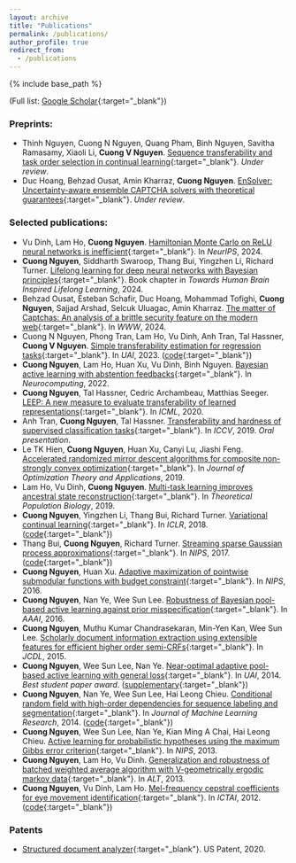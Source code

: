 ```yaml
---
layout: archive
title: "Publications"
permalink: /publications/
author_profile: true
redirect_from:
  - /publications
---
```


{% include base_path %}

(Full list: [Google Scholar](https://scholar.google.com/citations?hl=en&user=CG9yOXoAAAAJ&view_op=list_works&sortby=pubdate){:target="_blank"})

### Preprints:

- Thinh Nguyen, Cuong N Nguyen, Quang Pham, Binh Nguyen, Savitha Ramasamy, Xiaoli Li, **Cuong V Nguyen**. [Sequence transferability and task order selection in continual learning](https://arxiv.org/pdf/2502.06544){:target="_blank"}. *Under review*.
- Duc Hoang, Behzad Ousat, Amin Kharraz, **Cuong Nguyen**. [EnSolver: Uncertainty-aware ensemble CAPTCHA solvers with theoretical guarantees](https://arxiv.org/abs/2307.15180){:target="_blank"}. *Under review*.

### Selected publications:

- Vu Dinh, Lam Ho, **Cuong Nguyen**. [Hamiltonian Monte Carlo on ReLU neural networks is inefficient](https://arxiv.org/pdf/2410.22065){:target="_blank"}. In *NeurIPS*, 2024.
- **Cuong Nguyen**, Siddharth Swaroop, Thang Bui, Yingzhen Li, Richard Turner. [Lifelong learning for deep neural networks with Bayesian principles](https://books.google.co.uk/books?id=5O4GEQAAQBAJ){:target="_blank"}. Book chapter in *Towards Human Brain Inspired Lifelong Learning*, 2024.
- Behzad Ousat, Esteban Schafir, Duc Hoang, Mohammad Tofighi, **Cuong Nguyen**, Sajjad Arshad, Selcuk Uluagac, Amin Kharraz. [The matter of Captchas: An analysis of a brittle security feature on the modern web](https://dl.acm.org/doi/pdf/10.1145/3589334.3645619){:target="_blank"}. In *WWW*, 2024.
- Cuong N Nguyen, Phong Tran, Lam Ho, Vu Dinh, Anh Tran, Tal Hassner, **Cuong V Nguyen**. [Simple transferability estimation for regression tasks](https://proceedings.mlr.press/v216/nguyen23a.html){:target="_blank"}. In *UAI*, 2023. ([code](https://github.com/CuongNN218/regression_transferability){:target="_blank"})
- **Cuong Nguyen**, Lam Ho, Huan Xu, Vu Dinh, Binh Nguyen. [Bayesian active learning with abstention feedbacks](https://arxiv.org/abs/1906.02179){:target="_blank"}. In *Neurocomputing*, 2022.
- **Cuong Nguyen**, Tal Hassner, Cedric Archambeau, Matthias Seeger. [LEEP: A new measure to evaluate transferability of learned representations](http://proceedings.mlr.press/v119/nguyen20b.html){:target="_blank"}. In *ICML*, 2020.
- Anh Tran, **Cuong Nguyen**, Tal Hassner. [Transferability and hardness of supervised classification tasks](https://arxiv.org/abs/1908.08142){:target="_blank"}. In *ICCV*, 2019. *Oral presentation*.
- Le TK Hien, **Cuong Nguyen**, Huan Xu, Canyi Lu, Jiashi Feng. [Accelerated randomized mirror descent algorithms for composite non-strongly convex optimization](https://arxiv.org/abs/1605.06892){:target="_blank"}. In *Journal of Optimization Theory and Applications*, 2019.
- Lam Ho, Vu Dinh, **Cuong Nguyen**. [Multi-task learning improves ancestral state reconstruction](https://www.sciencedirect.com/science/article/pii/S0040580918301102){:target="_blank"}. In *Theoretical Population Biology*, 2019.
- **Cuong Nguyen**, Yingzhen Li, Thang Bui, Richard Turner. [Variational continual learning](https://openreview.net/pdf?id=BkQqq0gRb){:target="_blank"}. In *ICLR*, 2018. ([code](https://github.com/nvcuong/variational-continual-learning){:target="_blank"})
- Thang Bui, **Cuong Nguyen**, Richard Turner. [Streaming sparse Gaussian process approximations](https://papers.nips.cc/paper/2017/hash/f31b20466ae89669f9741e047487eb37-Abstract.html){:target="_blank"}. In *NIPS*, 2017. ([code](https://github.com/thangbui/streaming_sparse_gp){:target="_blank"})
- **Cuong Nguyen**, Huan Xu. [Adaptive maximization of pointwise submodular functions with budget constraint](https://proceedings.neurips.cc/paper/2016/hash/9fe8593a8a330607d76796b35c64c600-Abstract.html){:target="_blank"}. In *NIPS*, 2016.
- **Cuong Nguyen**, Nan Ye, Wee Sun Lee. [Robustness of Bayesian pool-based active learning against prior misspecification](https://arxiv.org/abs/1603.09050){:target="_blank"}. In *AAAI*, 2016.
- **Cuong Nguyen**, Muthu Kumar Chandrasekaran, Min-Yen Kan, Wee Sun Lee. [Scholarly document information extraction using extensible features for efficient higher order semi-CRFs](https://www.comp.nus.edu.sg/~kanmy/papers/jcdl2015.pdf){:target="_blank"}. In *JCDL*, 2015.
- **Cuong Nguyen**, Wee Sun Lee, Nan Ye. [Near-optimal adaptive pool-based active learning with general loss](http://www.auai.org/uai2014/proceedings/individuals/223.pdf){:target="_blank"}. In *UAI*, 2014. *Best student paper award*. ([supplementary](https://nvcuong.github.io/files/cuong2014near-supp.pdf){:target="_blank"})
- **Cuong Nguyen**, Nan Ye, Wee Sun Lee, Hai Leong Chieu. [Conditional random field with high-order dependencies for sequence labeling and segmentation](https://jmlr.org/papers/v15/cuong14a.html){:target="_blank"}. In *Journal of Machine Learning Research*, 2014. ([code](https://github.com/nvcuong/HOSemiCRF){:target="_blank"})
- **Cuong Nguyen**, Wee Sun Lee, Nan Ye, Kian Ming A Chai, Hai Leong Chieu. [Active learning for probabilistic hypotheses using the maximum Gibbs error criterion](https://proceedings.neurips.cc/paper/2013/hash/fb89705ae6d743bf1e848c206e16a1d7-Abstract.html){:target="_blank"}. In *NIPS*, 2013.
- **Cuong Nguyen**, Lam Ho, Vu Dinh. [Generalization and robustness of batched weighted average algorithm with V-geometrically ergodic markov data](https://arxiv.org/abs/1406.3166){:target="_blank"}. In *ALT*, 2013.
- **Cuong Nguyen**, Vu Dinh, Lam Ho. [Mel-frequency cepstral coefficients for eye movement identification](https://nvcuong.github.io/files/cuong2012mel.pdf){:target="_blank"}. In *ICTAI*, 2012. ([code](https://github.com/nvcuong/MfccEMI){:target="_blank"})

### Patents

- [Structured document analyzer](https://patentimages.storage.googleapis.com/a9/b5/67/1feb04d8e27eeb/US10839245.pdf){:target="_blank"}. US Patent, 2020.
